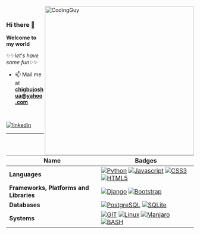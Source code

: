 <img align= "right" alt="CodingGuy" width="400" src="https://cdn.dribbble.com/users/1162077/screenshots/3848914/media/320984a9ca58b3c73274c9259ecf6de8.gif">

<br/>

### Hi there 👋

**Welcome to my world**  

✨✨*let's have some fun*✨✨

- 📫 Mail me at **chigbujoshua@yahoo.com**
 
<br/>

[![linkedin](https://img.shields.io/badge/linkedin-0A66C2?style=for-the-badge&logo=linkedin&logoColor=white)](https://www.linkedin.com/in/https://www.linkedin.com/in/chigbujoshua/) 

<hr>
<br/>

|Name | Badges|
|--- | --- |
|**Languages**  |  [![Python](https://img.shields.io/badge/Python-3776AB?style=for-the-badge&logo=python&logoColor=white)](https://docs.python.org/3/) [![Javascript](https://img.shields.io/badge/JavaScript-F7DF1E?style=for-the-badge&logo=javascript&logoColor=black)](https://developer.mozilla.org/en-US/docs/Web/JavaScript) [![CSS3](https://img.shields.io/badge/CSS3-1572B6?style=for-the-badge&logo=css3&logoColor=white)](https://developer.mozilla.org/en-US/docs/Web/CSS) [![HTML5](https://img.shields.io/badge/HTML5-E34F26?style=for-the-badge&logo=html5&logoColor=white)](https://developer.mozilla.org/en-US/docs/Web/HTML)|
|**Frameworks, Platforms and Libraries**  |  [![Django](https://img.shields.io/badge/Django-092E20?style=for-the-badge&logo=django&logoColor=white)](https://docs.djangoproject.com/) [![Bootstrap](https://img.shields.io/badge/Bootstrap-563D7C?style=for-the-badge&logo=bootstrap&logoColor=white)](https://getbootstrap.com/docs/)|
|**Databases**  | [![PostgreSQL](https://img.shields.io/badge/PostgreSQL-316192?style=for-the-badge&logo=postgresql&logoColor=white)](https://www.postgresql.org/docs/) [![SQLite](https://img.shields.io/badge/SQLite-07405E?style=for-the-badge&logo=sqlite&logoColor=white)](https://www.sqlite.org/docs.html)|
|**Systems**  |  [![GIT](https://img.shields.io/badge/GIT-E44C30?style=for-the-badge&logo=git&logoColor=white)](https://git-scm.com/doc) [![Linux](https://img.shields.io/badge/Linux-FCC624?style=for-the-badge&logo=linux&logoColor=black)](https://opensource.com/resources/linux) [![Manjaro](https://img.shields.io/badge/manjaro-35BF5C?style=for-the-badge&logo=manjaro&logoColor=white)](https://docs.manjaro.org/) [![BASH](https://img.shields.io/badge/Shell_Script-121011?style=for-the-badge&logo=gnu-bash&logoColor=white)](https://www.gnu.org/software/bash/manual/bash.html)|
